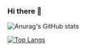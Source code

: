 ### Hi there 👋

![Anurag's GitHub stats](https://github-readme-stats.vercel.app/api?username=ariefbadrussholeh&show_icons=true&theme=dark)

[![Top Langs](https://github-readme-stats.vercel.app/api/top-langs/?username=ariefbadrussholeh&layout=compact&theme=dark)](https://github.com/anuraghazra/github-readme-stats)

